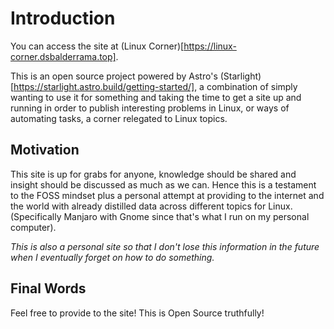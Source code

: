 # Introduction

You can access the site at (Linux Corner)[https://linux-corner.dsbalderrama.top].

This is an open source project powered by Astro's (Starlight)[https://starlight.astro.build/getting-started/],
a combination of simply wanting to use it for something and taking the time to
get a site up and running in order to publish interesting problems in Linux, or
ways of automating tasks, a corner relegated to Linux topics.

## Motivation

This site is up for grabs for anyone, knowledge should be shared and insight should
be discussed as much as we can. Hence this is a testament to the FOSS mindset plus
a personal attempt at providing to the internet and the world with already distilled
data across different topics for Linux. (Specifically Manjaro with Gnome since that's
what I run on my personal computer).

_This is also a personal site so that I don't lose this information in the future
when I eventually forget on how to do something._

## Final Words

Feel free to provide to the site! This is Open Source truthfully!
